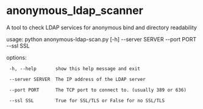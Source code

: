 # anonymous_ldap_scanner
A tool to check LDAP services for anonymous bind and directory readability

usage: python anonymous-ldap-scan.py [-h] --server SERVER --port PORT --ssl SSL

options:

     -h, --help       show this help message and exit
  
     --server SERVER  The IP address of the LDAP server
  
     --port PORT      The TCP port to connect to. (usually 389 or 636)
  
     --ssl SSL        True for SSL/TLS or False for no SSL/TLS
  
